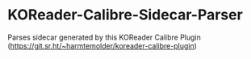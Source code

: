 # KOReader-Calibre-Sidecar-Parser

Parses sidecar generated by this KOReader Calibre Plugin (https://git.sr.ht/~harmtemolder/koreader-calibre-plugin)
